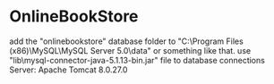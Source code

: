 # OnlineBookStore
add the "onlinebookstore" database folder to "C:\Program Files (x86)\MySQL\MySQL Server 5.0\data" or something like that.
use "lib\mysql-connector-java-5.1.13-bin.jar" file to database connections
Server: Apache Tomcat 8.0.27.0
